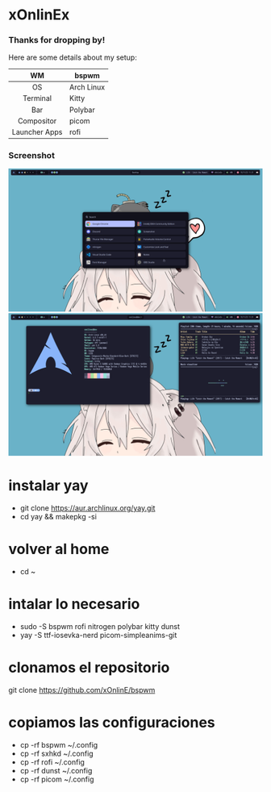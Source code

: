 # xOnlinEx
### Thanks for dropping by!
Here are some details about my setup:

|       WM      | bspwm      |
|:-------------:|------------|
|       OS      | Arch Linux |
|    Terminal   |    Kitty   |
|      Bar      |   Polybar  |
|   Compositor  |    picom   |
| Launcher Apps |    rofi    |

### Screenshot
![Image text](https://github.com/xOnlinEx/bspwm/blob/main/.screenshots/1.png)
![Image text](https://github.com/xOnlinEx/bspwm/blob/main/.screenshots/2.png)

# instalar yay
- git clone https://aur.archlinux.org/yay.git
- cd yay && makepkg -si

# volver al home
- cd ~

# intalar lo necesario
- sudo -S bspwm rofi nitrogen polybar kitty dunst
- yay -S ttf-iosevka-nerd picom-simpleanims-git

# clonamos el repositorio
git clone https://github.com/xOnlinE/bspwm

# copiamos las configuraciones
- cp -rf bspwm ~/.config
- cp -rf sxhkd ~/.config
- cp -rf rofi ~/.config
- cp -rf dunst ~/.config
- cp -rf picom ~/.config

